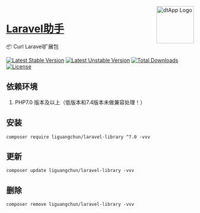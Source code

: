 <img align="right" width="100" src="https://cdn.oss.liguangchun.cn/04/999e9f2f06d396968eacc10ce9bc8a.png" alt="dtApp Logo"/>

<h1 align="left"><a href="https://www.dtapp.net/">Laravel助手</a></h1>

📦 Curl Laravel扩展包

[![Latest Stable Version](https://poser.pugx.org/liguangchun/curl/v/stable)](https://packagist.org/packages/liguangchun/curl) 
[![Latest Unstable Version](https://poser.pugx.org/liguangchun/curl/v/unstable)](https://packagist.org/packages/liguangchun/curl) 
[![Total Downloads](https://poser.pugx.org/liguangchun/curl/downloads)](https://packagist.org/packages/liguangchun/curl) 
[![License](https://poser.pugx.org/liguangchun/curl/license)](https://packagist.org/packages/liguangchun/curl)

## 依赖环境

1. PHP7.0 版本及以上（低版本和7.4版本未做兼容处理！）

## 安装

```text
composer require liguangchun/laravel-library ^7.0 -vvv
```

## 更新

```text
composer update liguangchun/laravel-library -vvv
```

## 删除

```text
composer remove liguangchun/laravel-library -vvv
```

